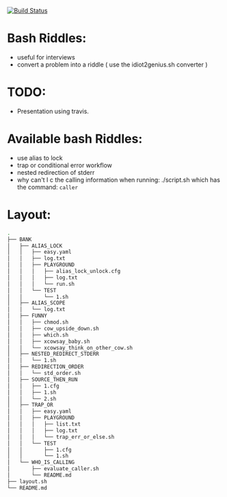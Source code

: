 [![Build Status](https://travis-ci.org/brownman/idiot2genius.svg?branch=develop)](https://travis-ci.org/brownman/idiot2genius) 
      
          
          
       
         
Bash Riddles:
===
- useful for interviews
- convert a problem into a riddle ( use the idiot2genius.sh converter )

TODO:
====
- Presentation using travis.


Available bash Riddles:
====
- use alias to lock
- trap or conditional error workflow
- nested redirection of stderr
- why can't I c the calling information when running: ./script.sh which has the command: `caller`
 

Layout:
===
```bash
.
├── BANK
│   ├── ALIAS_LOCK
│   │   ├── easy.yaml
│   │   ├── log.txt
│   │   ├── PLAYGROUND
│   │   │   ├── alias_lock_unlock.cfg
│   │   │   ├── log.txt
│   │   │   └── run.sh
│   │   └── TEST
│   │       └── 1.sh
│   ├── ALIAS_SCOPE
│   │   └── log.txt
│   ├── FUNNY
│   │   ├── chmod.sh
│   │   ├── cow_upside_down.sh
│   │   ├── which.sh
│   │   ├── xcowsay_baby.sh
│   │   └── xcowsay_think_on_other_cow.sh
│   ├── NESTED_REDIRECT_STDERR
│   │   └── 1.sh
│   ├── REDIRECTION_ORDER
│   │   └── std_order.sh
│   ├── SOURCE_THEN_RUN
│   │   ├── 1.cfg
│   │   ├── 1.sh
│   │   └── 2.sh
│   ├── TRAP_OR
│   │   ├── easy.yaml
│   │   ├── PLAYGROUND
│   │   │   ├── list.txt
│   │   │   ├── log.txt
│   │   │   └── trap_err_or_else.sh
│   │   └── TEST
│   │       ├── 1.cfg
│   │       └── 1.sh
│   └── WHO_IS_CALLING
│       ├── evaluate_caller.sh
│       └── README.md
├── layout.sh
└── README.md

```
